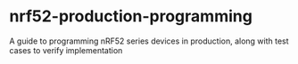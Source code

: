 # nrf52-production-programming
A guide to programming nRF52 series devices in production, along with test cases to verify implementation
